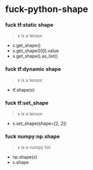# fuck-python-shape

### fuck tf:static shape
> x is a tensor
- x.get_shape()
- x.get_shape()[0].value
- x.get_shape().as_list()

### fuck tf:dynamic shape
> x is a tensor
- tf.shape(x)

### fuck tf:set_shape
> x is a tensor
- x.set_shape(shape=[2, 2])

### fuck numpy:np.shape
> x is a numpy list
- np.shape(x)
- x.shape
